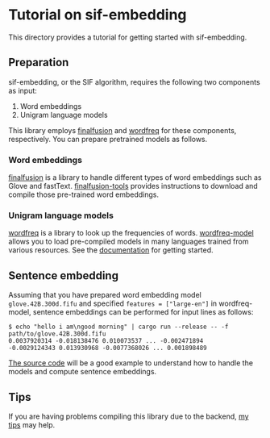 # Tutorial on sif-embedding

This directory provides a tutorial for getting started with sif-embedding.

## Preparation

sif-embedding, or the SIF algorithm, requires the following two components as input:

1. Word embeddings
2. Unigram language models

This library employs [finalfusion](https://docs.rs/finalfusion/) and [wordfreq](https://docs.rs/wordfreq/latest/wordfreq/) for these components, respectively.
You can prepare pretrained models as follows.

### Word embeddings

[finalfusion](https://docs.rs/finalfusion/) is a library to handle different types of word embeddings such as Glove and fastText.
[finalfusion-tools](../../finalfusion-tools) provides instructions to download and compile those pre-trained word embeddings.

### Unigram language models

[wordfreq](https://docs.rs/wordfreq/latest/wordfreq/) is a library to look up the frequencies of words.
[wordfreq-model](https://docs.rs/wordfreq-model/) allows you to load pre-compiled models in many languages trained from various resources.
See the [documentation](https://docs.rs/wordfreq-model/) for getting started.

## Sentence embedding

Assuming that you have prepared word embedding model `glove.42B.300d.fifu` and specified `features = ["large-en"]`  in wordfreq-model,
sentence embeddings can be performed for input lines as follows:

```
$ echo "hello i am\ngood morning" | cargo run --release -- -f path/to/glove.42B.300d.fifu
0.0037920314 -0.018138476 0.010073537 ... -0.002471894
-0.0029124343 0.013930968 -0.0077368026 ... 0.001898489
```

[The source code](./src/main.rs) will be a good example to understand how to handle the models and compute sentence embeddings.

## Tips

If you are having problems compiling this library due to the backend,
[my tips](https://github.com/kampersanda/sif-embedding/wiki/Trouble-shooting) may help.
